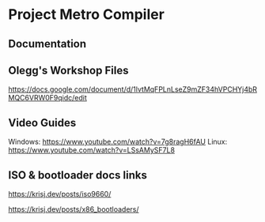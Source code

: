# Project Metro Compiler
## Documentation
## Olegg's Workshop Files
https://docs.google.com/document/d/1lvtMqFPLnLseZ9mZF34hVPCHYj4bRMQC6VRW0F9qidc/edit

## Video Guides
Windows: https://www.youtube.com/watch?v=7g8ragH6fAU
Linux: https://www.youtube.com/watch?v=LSsAMySF7L8

## ISO & bootloader docs links
https://krisj.dev/posts/iso9660/

https://krisj.dev/posts/x86_bootloaders/
